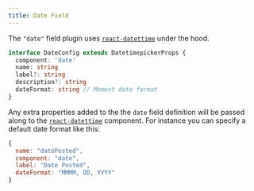 ```yaml
---
title: Date Field
---
```


The `"date"` field plugin uses [`react-datettime`](https://www.npmjs.com/package/react-datetime) under the hood.

```typescript
interface DateConfig extends DatetimepickerProps {
  component: 'date'
  name: string
  label?: string
  description?: string
  dateFormat: string // Moment date format
}
```

Any extra properties added to the the `date` field definition will be passed along to the [`react-datettime`](https://www.npmjs.com/package/react-datetime) component. For instance you can specify a default date format like this:

```js
{
  name: "datePosted",
  component: "date",
  label: "Date Posted",
  dateFormat: "MMMM, DD, YYYY"
}
```

